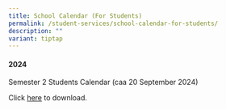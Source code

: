 ```yaml
---
title: School Calendar (For Students)
permalink: /student-services/school-calendar-for-students/
description: ""
variant: tiptap
---
```

<h4>2024</h4>
<p>Semester 2 Students Calendar (caa 20 September 2024)</p>
<p>Click <a href="/files/2024/Student_Calendar_caa_20092024.pdf" rel="noopener noreferrer nofollow" target="_blank">here</a> to
download.</p>
<p></p>